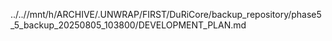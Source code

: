 ../..//mnt/h/ARCHIVE/.UNWRAP/FIRST/DuRiCore/backup_repository/phase5_5_backup_20250805_103800/DEVELOPMENT_PLAN.md